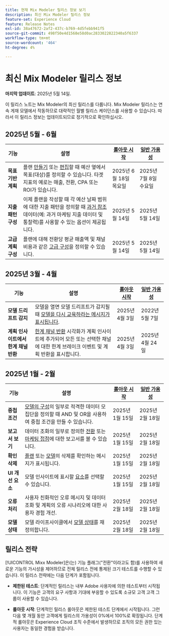 ```yaml
---
title: 현재 Mix Modeler 릴리스 정보 보기
description: 최신 Mix Modeler 릴리스 정보
feature-set: Experience Cloud
feature: Release Notes
exl-id: 38a47672-2af2-437c-b769-4d5febb941f5
source-git-commit: 498f50e4d1568e58d0ac2833022822340a5f6337
workflow-type: tm+mt
source-wordcount: '464'
ht-degree: 4%

---
```


# 최신 Mix Modeler 릴리스 정보

**마지막 업데이트**: 2025년 5월 14일.

이 릴리스 노트는 Mix Modeler의 최신 릴리스를 다룹니다. Mix Modeler 릴리스는 연속 게재 모델에서 작동하므로 대략적인 월별 릴리스 케이던스를 사용할 수 있습니다. 따라서 이 릴리스 정보는 업데이트되므로 정기적으로 확인하십시오.


## 2025년 5월 - 6월

| 기능 | 설명 | [롤아웃 시작](#release-strategy) | [일반 가용성](#release-strategy) |
|---|---|---|---|
| **목표 기반 계획** | 플랜 [만들기](/help/plans/build.md) 또는 [편집](/help/plans/insights.md#edit-plan)할 때 예산 옆에서 목표(대상)를 정의할 수 있습니다. 타겟 지표의 예로는 매출, 전환, CPA 또는 ROI가 있습니다. | 2025년 6월 18일 목요일 | 2025년 7월 8일 수요일 |
| **지출 패턴 구성** | 이제 플랜을 작성할 때 각 예산 날짜 범위에 대한 지출 패턴을 정의할 때 [과거 참조](/help/plans/build.md) 데이터(예: 과거 마케팅 지출 데이터 및 통찰력)를 사용할 수 있는 옵션이 제공됩니다. | 2025년 5월 14일 | 2025년 5월 14일 |
| **고급 계획 구성** | 플랜에 대해 전환당 평균 매출액 및 채널 비용과 같은 [고급 구성](/help/plans/build.md)을 정의할 수 있습니다. | 2025년 5월 14일 | 2025년 5월 14일 |

## 2025년 3월 - 4월

| 기능 | 설명 | [롤아웃 시작](#release-strategy) | [일반 가용성](#release-strategy) |
|---|---|---|---|
| **모델 드리프트 감지** | 모델을 열면 모델 드리프트가 감지될 때 [모델을 다시 교육하라는 메시지가 표시됩니다](/help/models/insights.md#model-drift). | 2025년 4월 3일 | 2022년 5월 7일 |
| **계획 인사이트에서 한계 채널 반환** | [한계 채널 반환](/help/plans/insights.md#marginal-channel-return) 시각화가 계획 인사이트에 추가되어 모든 또는 선택한 채널에 대한 한계 브레이크 이벤트 및 계획 반환을 표시합니다. | 2025년 4월 3일 | 2025년 4월 24일 |


## 2025년 1월 - 2월

| 기능 | 설명 | [롤아웃 시작](#release-strategy) | [일반 가용성](#release-strategy) |
|---|---|---|---|
| **중첩 조건** | [모델의 구성](/help/models/build.md#configure)의 일부로 적격한 데이터 모집단을 정의할 때 AND 및 OR을 사용하여 중첩 조건을 만들 수 있습니다. | 2025년 1월 15일 | 2025년 2월 18일 |
| **보고서 보기** | 데이터 조화의 일부로 정의한 [전환](/help/harmonize-data/conversions.md#view-report) 또는 [마케팅 접점](/help/harmonize-data/marketing-touchpoints.md#view-report)에 대한 보고서를 볼 수 있습니다. | 2025년 1월 15일 | 2025년 2월 18일 |
| **확인 삭제** | [플랜](/help/plans/overview.md#delete-plans) 또는 [모델](/help/models/overview.md#delete-models)의 삭제를 확인하는 메시지가 표시됩니다. | 2025년 1월 15일 | 2025년 2월 18일 |
| **UI 개선 요소** | 모델 인사이트에 표시할 [요소](/help/models/insights.md#factors-beta)를 선택할 수 있습니다. | 2025년 1월 15일 | 2025년 2월 18일 |
| **오류 처리** | 사용자 친화적인 오류 메시지 및 데이터 조화 및 계획의 오류 시나리오에 대한 사용자 경험 개선. | 2025년 2월 18일 | 2025년 2월 18일 |
| **모델 상태** | 모델 라이프사이클에서 [모델 상태](/help/models/overview.md#manage-models)를 재정의합니다. | 2025년 2월 18일 | 2025년 2월 18일 |


## 릴리스 전략

[!UICONTROL Mixx Modeler]은(는) 기능 플래그(&quot;전환&quot;이라고도 함)를 사용하여 새로운 기능의 가시성을 제어하므로 전체 릴리스 전에 통제된 크기 테스트를 수행할 수 있습니다. 이 릴리스 전략에는 다음 단계가 포함됩니다.

* **제한된 테스트**: 단계적인 릴리스는 내부 Adobe 사용자에 의한 테스트부터 시작됩니다. 이 기능은 고객의 요구 사항과 기대에 부응할 수 있도록 소규모 고객 고객 그룹이 사용할 수 있습니다.

* **롤아웃 시작**: 단계적인 릴리스 롤아웃은 제한된 테스트 단계에서 시작됩니다. 그런 다음 몇 개월 동안 고객에게 릴리스의 가용성이 0%에서 100%로 확장됩니다. 단계적 롤아웃은 Experience Cloud 조직 수준에서 발생하므로 조직의 모든 권한 있는 사용자는 동일한 경험을 받습니다.
